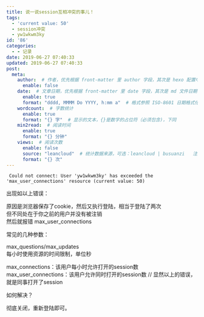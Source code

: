 ```yaml
---
title: 说一说session互相冲突的事儿！
tags:
  - 'current value: 50'
  - session冲突
  - yw1wkwm3ky
id: '86'
categories:
  - - 记录
date: 2019-06-27 07:40:33
updated: 2019-06-27 07:40:33
post:
  meta:
    author:  # 作者，优先根据 front-matter 里 author 字段，其次是 hexo 配置中 author 值
      enable: false
    date:  # 文章日期，优先根据 front-matter 里 date 字段，其次是 md 文件日期
      enable: true
      format: "dddd, MMMM Do YYYY, h:mm a"  # 格式参照 ISO-8601 日期格式化
    wordcount:  # 字数统计
      enable: true
      format: "{} 字"  # 显示的文本，{}是数字的占位符（必须包含)，下同
    min2read:  # 阅读时间
      enable: true
      format: "{} 分钟"
    views:  # 阅读次数
      enable: false
      source: "leancloud"  # 统计数据来源，可选：leancloud | busuanzi   注意不蒜子会间歇抽风
      format: "{} 次"
---
```


```
 Could not connect: User 'yw1wkwm3ky' has exceeded the 'max_user_connections' resource (current value: 50)
```

出现如以上错误：

原因是浏览器保存了cookie，然后又执行登陆，相当于登陆了两次  
但不同处在于你之前的用户并没有被注销  
然后就报错 max\_user\_connections

常见的几种参数：

max\_questions/max\_updates  
每小时使用资源的时间限制，单位秒

max\_connections：该用户每小时允许打开的session数  
max\_user\_connections：该用户允许同时打开的session数 // 显然以上的错误，就是同事打开了session

如何解决？

彻底关闭，重新登陆即可。